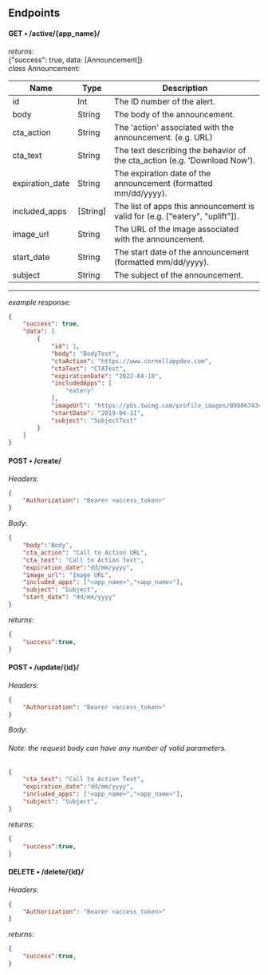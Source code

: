 ## Endpoints
#### GET • /active/{app_name}/   
*returns*:  
{"success": true, data: [Announcement]}  
*class* Announcement:

| **Name**        | **Type**                                       | **Description**                                                                                                                                                                                 |
| --------------- | ---------------------------------------------- | ----------------------------------------------------------------------------------------------------------------------------------------------------------------------------------------------- |
| id              | Int                                            | The ID number of the alert.                                                                                                                                                                     |
| body         | String                                         | The body of the announcement.                                                                                                                                                                       |
| cta_action        | String                                         | The 'action' associated with the announcement. (e.g. URL)                                                            |
| cta_text          | String                                         | The text describing the behavior of the cta_action (e.g. 'Download Now').                                                                            |
| expiration_date        | String                                         | The expiration date of the announcement (formatted mm/dd/yyyy).                                                                  |
| included_apps          | [String]                                         | The list of apps this announcement is valid for (e.g. ["eatery", "uplift"]).                                                                  |
| image_url        | String                                            | The URL of the image associated with the announcement.                                                                                                    |
| start_date      | String                                         | The start date of the announcement (formatted mm/dd/yyyy). |
| subject          | String                                          | The subject of the announcement.                                                                                                                                                                                                                                       |
----------
*example response:*
```json
{
    "success": true,
    "data": [
        {
            "id": 1,
            "body": "BodyTest",
            "ctaAction": "https://www.cornellappdev.com",
            "ctaText": "CTATest",
            "expirationDate": "2022-04-10",
            "includedApps": [
                "eatery"
            ],
            "imageUrl": "https://pbs.twimg.com/profile_images/898067434107682816/TyrkP8wz_400x400.jpg",
            "startDate": "2019-04-11",
            "subject": "SubjectTest"
        }
    ]
}
```



#### POST • /create/   
*Headers*: 
```json
{
	"Authorization": "Bearer <access_token>"
}
```
*Body*:  
```json
{
	"body":"Body",
	"cta_action": "Call to Action URL",
	"cta_text": "Call to Action Text",
	"expiration_date":"dd/mm/yyyy",
	"image_url": "Image URL",
	"included_apps": ["<app_name>","<app_name>"],
	"subject": "Subject",
	"start_date": "dd/mm/yyyy"
} 

```
*returns*:
```json
{
	"success":true,
} 
```

#### POST • /update/{id}/   
*Headers*: 
```json
{
	"Authorization": "Bearer <access_token>"
}
```

*Body*:  
###### Note: the request body can have any number of valid parameters.
```json
{
	"cta_text": "Call to Action Text",
	"expiration_date":"dd/mm/yyyy",
	"included_apps": ["<app_name>","<app_name>"],
	"subject": "Subject",
} 

```
*returns*:
```json
{
	"success":true,
} 
```

#### DELETE • /delete/{id}/   
*Headers*: 
```json
{
	"Authorization": "Bearer <access_token>"
}
```
*returns*:
```json
{
	"success":true,
} 
```


